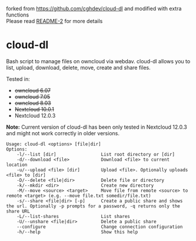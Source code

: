 forked from https://github.com/cghdev/cloud-dl and modified with extra functions<br>
Please read [README-2](README-2.md) for more details

# cloud-dl

Bash script to manage files on owncloud via webdav. cloud-dl allows you to list, upload, download, delete, move, create and share files.

Tested in:
    
* ~~owncloud 6.07~~
* ~~owncloud 7.05~~
* ~~owncloud 8.03~~
* ~~Nextcloud 10.0.1~~
* Nextcloud 12.0.3

__Note:__ Current version of cloud-dl has been only tested in Nextcloud 12.0.3 and might not work correctly in older versions.
```
Usage: cloud-dl <options> [file|dir]
Options:
    -l/--list [dir]                 List root directory or [dir]
    -d/--download <file>            Download <file> to current location
    -u/--upload <file> [dir]        Upload <file>. Optionally uploads <file> to [dir]
    -D/--delete <file|dir>          Delete file or directory
    -k/--mkdir <dir>                Create new directory
    -M/--move <source> <target>     Move file from remote <source> to remote <target> (e.g. --move file.txt somedir/file.txt)
    -s/--share <file|dir> [-p]      Create a public share and shows the url. Optionally -p prompts for a password, -q returns only the share URL
    -L/--list-shares                List shares
    -U/--unshare <file|dir>         Delete a public share
    --configure                     Change connection configuration
    -h/--help                       Show this help
```
